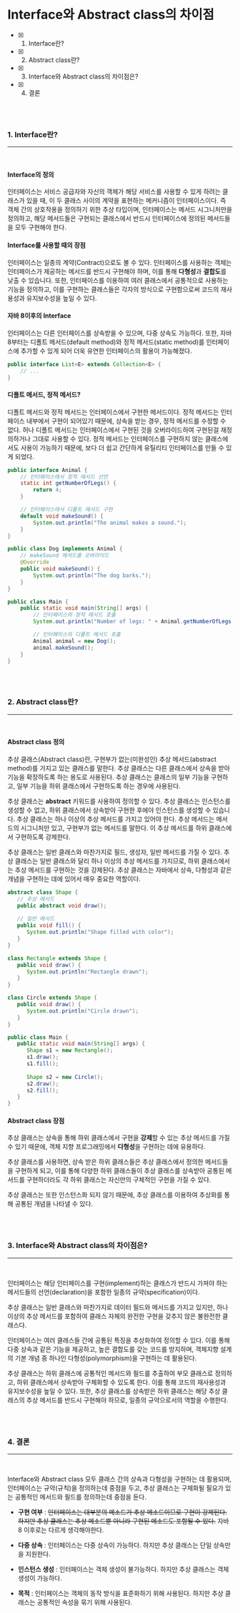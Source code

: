 # Interface와 Abstract class의 차이점

- [x] 1. Interface란?
- [x] 2. Abstract class란?
- [x] 3. Interface와 Abstract class의 차이점은?
- [x] 4. 결론

<br><br>

### 1. Interface란?

---

<br>

#### Interface의 정의

 인터페이스는 서비스 공급자와 자신의 객체가 해당 서비스를 사용할 수 있게 하려는 클래스가 있을 때, 이 두 클래스 사이의 계약을 표현하는 메커니즘이 인터페이스이다. 즉 객체 간의 상호작용을 정의하기 위한 추상 타입이며, 인터페이스는 메서드 시그니처만을 정의하고, 해당 메서드들은 구현되는 클래스에서 반드시 인터페이스에 정의된 메서드들을 모두 구현해야 한다.

#### Interface를 사용할 때의 장점

 인터페이스는 일종의 계약(Contract)으로도 볼 수 있다. 인터페이스를 사용하는 객체는 인터페이스가 제공하는 메서드를 반드시 구현해야 하며, 이를 통해 **다형성**과 **결합도**를 낮출 수 있습니다. 또한, 인터페이스를 이용하여 여러 클래스에서 공통적으로 사용하는 기능을 정의하고, 이를 구현하는 클래스들은 각자의 방식으로 구현함으로써 코드의 재사용성과 유지보수성을 높일 수 있다.


#### 자바 8이후의 Interface

 인터페이스는 다른 인터페이스를 상속받을 수 있으며, 다중 상속도 가능하다. 또한, 자바 8부터는 디폴트 메서드(default method)와 정적 메서드(static method)를 인터페이스에 추가할 수 있게 되어 더욱 유연한 인터페이스의 활용이 가능해졌다.

```java
public interface List<E> extends Collection<E> {
    // ...
}
```

#### 디폴트 메서드, 정적 메서드?

 디폴트 메서드와 정적 메서드는 인터페이스에서 구현한 메서드이다. 정적 메서드는 인터페이스 내부에서 구현이 되어있기 때문에, 상속을 받는 경우, 정적 메서드를 수정할 수 없다. 허나 디폴트 메서드는 인터페이스에서 구현된 것을 오버라이드하여 구현된걸 재정의하거나 그대로 사용할 수 있다. 정적 메서드는 인터페이스를 구현하지 않는 클래스에서도 사용이 가능하기 때문에, 보다 더 쉽고 간단하게 유틸리티 인터페이스를 만들 수 있게 되었다.

```java
public interface Animal {
    // 인터페이스에서 정적 메서드 선언
    static int getNumberOfLegs() {
        return 4;
    }

    // 인터페이스에서 디폴트 메서드 구현
    default void makeSound() {
        System.out.println("The animal makes a sound.");
    }
}

public class Dog implements Animal {
    // makeSound 메서드를 오버라이드
    @Override
    public void makeSound() {
        System.out.println("The dog barks.");
    }
}

public class Main {
    public static void main(String[] args) {
        // 인터페이스의 정적 메서드 호출
        System.out.println("Number of legs: " + Animal.getNumberOfLegs());

        // 인터페이스의 디폴트 메서드 호출
        Animal animal = new Dog();
        animal.makeSound();
    }
}

```

<br><br>


### 2. Abstract class란?

---

<br>

#### Abstract class 정의

 추상 클래스(Abstract class)란, 구현부가 없는(미완성인) 추상 메서드(abstract method)를 가지고 있는 클래스를 말한다. 추상 클래스는 다른 클래스에서 상속을 받아 기능을 확장하도록 하는 용도로 사용된다. 추상 클래스는 클래스의 일부 기능을 구현하고, 일부 기능을 하위 클래스에서 구현하도록 하는 경우에 사용된다.

 추상 클래스는 **abstract** 키워드를 사용하여 정의할 수 있다. 추상 클래스는 인스턴스를 생성할 수 없고, 하위 클래스에서 상속받아 구현한 후에야 인스턴스를 생성할 수 있습니다. 추상 클래스는 하나 이상의 추상 메서드를 가지고 있어야 한다. 추상 메서드는 메서드의 시그니처만 있고, 구현부가 없는 메서드를 말한다. 이 추상 메서드를 하위 클래스에서 구현하도록 강제한다.

 추상 클래스는 일반 클래스와 마찬가지로 필드, 생성자, 일반 메서드를 가질 수 있다. 추상 클래스는 일반 클래스와 달리 하나 이상의 추상 메서드를 가지므로, 하위 클래스에서는 추상 메서드를 구현하는 것을 강제된다. 추상 클래스는 자바에서 상속, 다형성과 같은 개념을 구현하는 데에 있어서 매우 중요한 역할이다.

```java
abstract class Shape {
   // 추상 메서드
   public abstract void draw();
   
   // 일반 메서드
   public void fill() {
      System.out.println("Shape filled with color");
   }
}

class Rectangle extends Shape {
   public void draw() {
      System.out.println("Rectangle drawn");
   }
}

class Circle extends Shape {
   public void draw() {
      System.out.println("Circle drawn");
   }
}

public class Main {
   public static void main(String[] args) {
      Shape s1 = new Rectangle();
      s1.draw();
      s1.fill();
      
      Shape s2 = new Circle();
      s2.draw();
      s2.fill();
   }
}

```

#### Abstract class 장점

 추상 클래스는 상속을 통해 하위 클래스에서 구현을 **강제**할 수 있는 추상 메서드를 가질 수 있기 때문에, 객체 지향 프로그래밍에서 **다형성**을 구현하는 데에 유용하다.

 추상 클래스를 사용하면, 상속 받은 하위 클래스들은 추상 클래스에서 정의한 메서드들을 구현하게 되고, 이를 통해 다양한 하위 클래스들이 추상 클래스를 상속받아 공통된 메서드를 구현하더라도 각 하위 클래스는 자신만의 구체적인 구현을 가질 수 있다.

 추상 클래스는 또한 인스턴스화 되지 않기 때문에, 추상 클래스를 이용하여 추상화를 통해 공통된 개념을 나타낼 수 있다.

<br><br>

### 3. Interface와 Abstract class의 차이점은?

---

<br>


 인터페이스는 해당 인터페이스를 구현(implement)하는 클래스가 반드시 가져야 하는 메서드들의 선언(declaration)을 포함한 일종의 규약(specification)이다.

 추상 클래스는 일반 클래스와 마찬가지로 데이터 필드와 메서드를 가지고 있지만, 하나 이상의 추상 메서드를 포함하여 클래스 자체의 완전한 구현을 갖추지 않은 불완전한 클래스다.

 인터페이스는 여러 클래스들 간에 공통된 특징을 추상화하여 정의할 수 있다. 이를 통해 다중 상속과 같은 기능을 제공하고, 높은 결합도를 갖는 코드를 방지하며, 객체지향 설계의 기본 개념 중 하나인 다형성(polymorphism)을 구현하는 데 활용된다.

 추상 클래스는 하위 클래스에 공통적인 메서드와 필드를 추출하여 부모 클래스로 정의하고, 하위 클래스에서 상속받아 구체화할 수 있도록 한다. 이를 통해 코드의 재사용성과 유지보수성을 높일 수 있다. 또한, 추상 클래스를 상속받은 하위 클래스는 해당 추상 클래스의 추상 메서드를 반드시 구현해야 하므로, 일종의 규약으로서의 역할을 수행한다.

<br><br>

### 4. 결론

---

<br>

 Interface와 Abstract class 모두 클래스 간의 상속과 다형성을 구현하는 데 활용되며, 인터페이스는 규약(규칙)을 정의하는데 중점을 두고, 추상 클래스는 구체화될 필요가 있는 공통적인 메서드와 필드를 정의하는데 중점을 둔다. 

 - **구현 여부** : ~~인터페이스는 대부분의 메소드가 추상 메소드이므로 구현이 강제된다. 하지만 추상 클래스는 추상 메소드뿐 아니라 구현된 메소드도 포함될 수 있다.~~ 자바 8 이후로는 다르게 생각해야한다.
 
 - **다중 상속** : 인터페이스는 다중 상속이 가능하다. 하지만 추상 클래스는 단일 상속만을 지원한다.
 
 - **인스턴스 생성** : 인터페이스는 객체 생성이 불가능하다. 하지만 추상 클래스는 객체 생성이 가능하다.
 
 - **목적** : 인터페이스는 객체의 동작 방식을 표준화하기 위해 사용된다. 하지만 추상 클래스는 공통적인 속성을 묶기 위해 사용된다.
